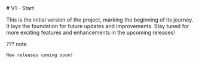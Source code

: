 <meta name="description" content="Changelogs V1">
# V1 - Start

This is the initial version of the project, marking the beginning of its journey. It lays the foundation for future updates and improvements. Stay tuned for more exciting features and enhancements in the upcoming releases!

??? note

    New releases coming soon!


<script src="https://giscus.app/client.js"
        data-repo="my-sha/docs"
        data-repo-id="R_kgDOOBv1Hw"
        data-category="General"
        data-category-id="DIC_kwDOOBv1H84CnevE"
        data-mapping="pathname"
        data-strict="0"
        data-reactions-enabled="1"
        data-emit-metadata="0"
        data-input-position="bottom"
        data-theme="light"
        data-lang="en"
        crossorigin="anonymous"
        async>
</script>
